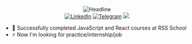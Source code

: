 <div align=center>
        <img src="https://readme-typing-svg.herokuapp.com?color=%2391B302&size=32&center=true&vCenter=true&width=600&height=50&lines=Hi+there+I'm+Anastasia;Junior+front-end+developer" alt="Headline" />
    </div>
<div align=center>
        <a href="https://www.linkedin.com/in/anastasia-polivoda-1bb630227/"><img src="https://img.shields.io/badge/LinkedIn-0077B5?style=for-the-badge&logo=linkedin&logoColor=white" alt="LinkedIn" /></a>
        <a href="https://t.me/polivodichka"><img src="https://img.shields.io/badge/Telegram-2CA5E0?style=for-the-badge&logo=telegram&logoColor=white" alt="Telegram" /></a>
        <a href="mailto:polivoda.anastasiia@gmail.com"><img src="https://img.shields.io/badge/Gmail-D14836?style=for-the-badge&logo=gmail&logoColor=white" /></a>
  </div>

- 🌱 Successfully completed JavaScript and React courses at RSS School
- ⚡ Now I'm looking for practice/internship/job

